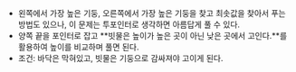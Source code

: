 - 왼쪽에서 가장 높은 기둥, 오른쪽에서 가장 높은 기둥을 찾고 최솟값을 찾아서 푸는 방법도 있으나, 이 문제는 투포인터로 생각하면 아름답게 풀 수 있다.
- 양쪽 끝을 포인터로 잡고 **빗물은 높이가 높은 곳이 아닌 낮은 곳에서 고인다.**를 활용하여 높이를 비교하며 풀면 된다.
- 조건: 바닥은 막혀있고, 빗물은 기둥으로 감싸져야 고이게 된다.
